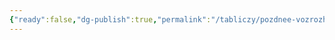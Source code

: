 ```yaml
---
{"ready":false,"dg-publish":true,"permalink":"/tabliczy/pozdnee-vozrozhdenie/andrea-doria-v-obraze-neptuna/","dgPassFrontmatter":true}
---
```



